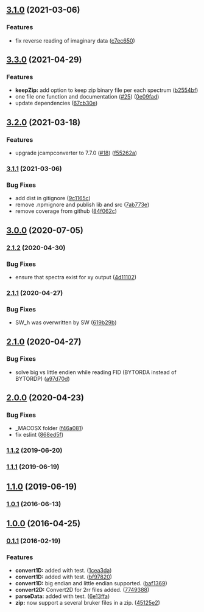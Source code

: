 ## [3.1.0](https://github.com/cheminfo/brukerconverter/compare/v3.0.0...v3.1.0) (2021-03-06)


### Features

* fix reverse reading of imaginary data ([c7ec650](https://github.com/cheminfo/brukerconverter/commit/c7ec6509a234c261496c3f9c9d46c487a9a7e8a8))

## [3.3.0](https://www.github.com/cheminfo/brukerconverter/compare/v3.2.0...v3.3.0) (2021-04-29)


### Features

* **keepZip:** add option to keep zip binary file per each spectrum ([b2554bf](https://www.github.com/cheminfo/brukerconverter/commit/b2554bf5b0b13624fb370c6c6b425ce0b7eb1e1c))
* one file one function and documentation ([#25](https://www.github.com/cheminfo/brukerconverter/issues/25)) ([0e09fad](https://www.github.com/cheminfo/brukerconverter/commit/0e09fad20c32182ac572458022eeec2e4df5fe5a))
* update dependencies ([67cb30e](https://www.github.com/cheminfo/brukerconverter/commit/67cb30e57dbf3f2fb63ba9b13da62a9332f992ab))

## [3.2.0](https://www.github.com/cheminfo/brukerconverter/compare/v3.1.1...v3.2.0) (2021-03-18)


### Features

* upgrade jcampconverter to 7.7.0 ([#18](https://www.github.com/cheminfo/brukerconverter/issues/18)) ([f55262a](https://www.github.com/cheminfo/brukerconverter/commit/f55262a89bb054e80e089fcd784c33de82322e02))

### [3.1.1](https://www.github.com/cheminfo/brukerconverter/compare/v3.1.0...v3.1.1) (2021-03-06)


### Bug Fixes

* add dist in gitignore ([9c1165c](https://www.github.com/cheminfo/brukerconverter/commit/9c1165c819555765f303e380a6f1c9db05aac0ba))
* remove .npmignore and publish lib and src ([7ab773e](https://www.github.com/cheminfo/brukerconverter/commit/7ab773e4a6d70e87878d1db4b31aa1b7980d06c0))
* remove coverage from github ([84f062c](https://www.github.com/cheminfo/brukerconverter/commit/84f062c48ef25822ab575b0a033f43031960e6c7))

## [3.0.0](https://github.com/cheminfo/brukerconverter/compare/v2.1.2...v3.0.0) (2020-07-05)

### [2.1.2](https://github.com/cheminfo/brukerconverter/compare/v2.1.1...v2.1.2) (2020-04-30)


### Bug Fixes

* ensure that spectra exist for xy output ([4d11102](https://github.com/cheminfo/brukerconverter/commit/4d111021c51c8f606280146317351d99a6976aee))

### [2.1.1](https://github.com/cheminfo/brukerconverter/compare/v2.1.0...v2.1.1) (2020-04-27)


### Bug Fixes

* SW_h was overwritten by SW ([619b29b](https://github.com/cheminfo/brukerconverter/commit/619b29bb30a3ab17006605110073a6861126f330))

## [2.1.0](https://github.com/cheminfo/brukerconverter/compare/v2.0.0...v2.1.0) (2020-04-27)


### Bug Fixes

* solve big vs little endien while reading FID (BYTORDA instead of BYTORDP) ([a97d70d](https://github.com/cheminfo/brukerconverter/commit/a97d70da5073b428cbb585d55525b374ce67050a))

## [2.0.0](https://github.com/cheminfo/brukerconverter/compare/v1.1.2...v2.0.0) (2020-04-23)


### Bug Fixes

* _MACOSX folder ([f46a081](https://github.com/cheminfo/brukerconverter/commit/f46a081777c0a2e11fa0a985d86fd6d262f9a1da))
* fix eslint ([868ed5f](https://github.com/cheminfo/brukerconverter/commit/868ed5fa03acdd81802a3db445d935e996ff4f69))

### [1.1.2](https://github.com/cheminfo/brukerconverter/compare/v1.1.1...v1.1.2) (2019-06-20)

### [1.1.1](https://github.com/cheminfo/brukerconverter/compare/v1.1.0...v1.1.1) (2019-06-19)

## [1.1.0](https://github.com/cheminfo/brukerconverter/compare/v1.0.1...v1.1.0) (2019-06-19)

### [1.0.1](https://github.com/cheminfo/brukerconverter/compare/v1.0.0...v1.0.1) (2016-06-13)

## [1.0.0](https://github.com/cheminfo/brukerconverter/compare/v0.1.1...v1.0.0) (2016-04-25)

### [0.1.1](https://github.com/cheminfo/brukerconverter/compare/6e13ffaa619800fc258241c49f6a27caeea80beb...v0.1.1) (2016-02-19)


### Features

* **convert1D:** added with test. ([1cea3da](https://github.com/cheminfo/brukerconverter/commit/1cea3dad90a0582cc54a5e6b4b6ae88d8499034a))
* **convert1D:** added with test. ([bf97820](https://github.com/cheminfo/brukerconverter/commit/bf97820459c5a44fdf104167e672deb14a674a7b))
* **convert1D:** big endian and little endian supported. ([baf1369](https://github.com/cheminfo/brukerconverter/commit/baf1369dc48208d0186c4fe98a705963553e7eae))
* **convert2D:** Convert2D for 2rr files added. ([7749388](https://github.com/cheminfo/brukerconverter/commit/77493884b003a44b8407006a9f26f0ce0ae78807))
* **parseData:** added with test. ([6e13ffa](https://github.com/cheminfo/brukerconverter/commit/6e13ffaa619800fc258241c49f6a27caeea80beb))
* **zip:** now support a several bruker files in a zip. ([45125e2](https://github.com/cheminfo/brukerconverter/commit/45125e25a96dfeceb8fb56c07c69ef7c1c801eb9))
